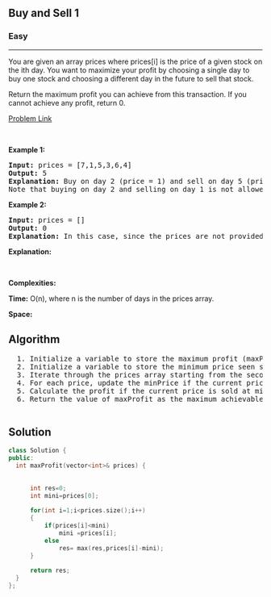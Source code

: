 <h2>Buy and Sell 1</h2>
<h3>Easy</h3><hr>
<div><p>
You are given an array prices where prices[i] is the price of a given stock on the ith day.
You want to maximize your profit by choosing a single day to buy one stock and choosing a different day in the future to sell that stock.

Return the maximum profit you can achieve from this transaction. If you cannot achieve any profit, return 0.

 
</p>


[Problem Link](https://leetcode.com/problems/best-time-to-buy-and-sell-stock/)

<p>&nbsp;</p>
<p><strong>Example 1:</strong></p>

      
 
<pre><strong>Input:</strong> prices = [7,1,5,3,6,4]
<strong>Output:</strong> 5
<strong>Explanation:</strong> Buy on day 2 (price = 1) and sell on day 5 (price = 6), profit = 6-1 = 5.
Note that buying on day 2 and selling on day 1 is not allowed because you must buy before you sell.
</pre>

<p><strong>Example 2:</strong></p>

<pre><strong>Input:</strong> prices = []
<strong>Output:</strong> 0
<strong>Explanation:</strong> In this case, since the prices are not provided, we cannot calculate the profit. Therefore, the output is 0 by default.
</pre>
<strong>Explanation:</strong> 
</pre>

<p>&nbsp;</p>
<p><strong>Complexities:</strong></p>
<strong>Time:</strong> O(n), where n is the number of days in the prices array.
  
<strong>Space:</strong> 
  <h2> Algorithm </h2>
 <pre>
  1. Initialize a variable to store the maximum profit (maxProfit) and set it to 0.
  2. Initialize a variable to store the minimum price seen so far (minPrice) and set it to the first price in the array.
  3. Iterate through the prices array starting from the second price.
  4. For each price, update the minPrice if the current price is lower than the minPrice.
  5. Calculate the profit if the current price is sold at minPrice, and update maxProfit if the calculated profit is greater than maxProfit.
  6. Return the value of maxProfit as the maximum achievable profit.
  </pre>
  </pre>
  <h2> Solution </h2>
  
  ``` c++ 
  class Solution {
public:
    int maxProfit(vector<int>& prices) {
        
        
        int res=0;
        int mini=prices[0];
        
        for(int i=1;i<prices.size();i++)
        {
            if(prices[i]<mini)
                mini =prices[i];
            else
                res= max(res,prices[i]-mini);
        }
        
        return res;
    }
};
  ```
</div>
